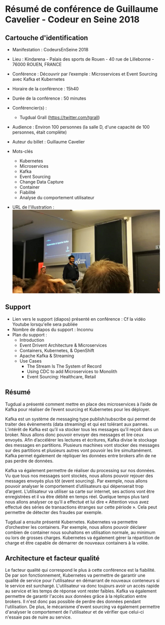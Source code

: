 # Résumé de conférence de Guillaume Cavelier - Codeur en Seine 2018

## Cartouche d'identification

 - Manifestation : CodeursEnSeine 2018
 - Lieu : Kindarena - Palais des sports de Rouen - 40 rue de Lillebonne - 76000 ROUEN, FRANCE 
 - Conférence : Découvrir par l’exemple : Microservices et Event Sourcing avec Kafka et Kubernetes 
 - Horaire de la conférence : 15h40
 - Durée de la conférence : 50 minutes
 - Conférencier(s) :
   - Tugdual Grall (https://twitter.com/tgrall)
 - Audience : Environ 100 personnes (la salle D, d'une capacité de 100 personnes, était complète)
 - Auteur du billet : Guillaume Cavelier
 - Mots-clés
   - Kubernetes
   - Microservices
   - Kafka
   - Event Sourcing
   - Change Data Capture
   - Container
   - Fiabilité
   - Analyse du comportement utilisateur
   
   
 - URL de l'illustration : ![Avant le début de la conférence..., Photo par Guillaume Cavelier](IMG_20181122_154029.jpg)

## Support
 - Lien vers le support (diapos) présenté en conférence : Cf la vidéo Youtube lorsqu'elle sera publiée
 - Nombre de diapos du support : Inconnu
 - Plan du support : 
   - Introduction
   - Event Drivent Architecture & Microservices
   - Containers, Kubernetes, & OpenShift
   - Apache Kafka & Streaming
   - Use Cases
      - The Stream Is The System of Record
      - Using CDC to add Microservices to Monolith
      - Event Sourcing: Healthcare, Retail

## Résumé
Tugdual a présenté comment mettre en place des microservices à l’aide de Kafka pour réaliser de l’event sourcing et Kubernetes pour les déployer. 

Kafka est un système de messaging type publish/subscribe qui permet de traiter des évènements (data streaming) et qui est tolérant aux pannes. L’intérêt de Kafka est qu’il va stocker tous les messages qu’il reçoit dans un broker. Nous allons donc pouvoir envoyer des messages et lire ceux envoyés. Afin d’accélérer les lectures et écritures, Kafka divise le stockage des messages en partitions. Plusieurs machines vont stocker des messages sur des partitions et plusieurs autres vont pouvoir les lire simultanément. Kafka permet également de répliquer les données entre brokers afin de ne pas perdre de données.

Kafka va également permettre de réaliser du processing sur nos données. Vu que tous nos messages sont stockés, nous allons pouvoir rejouer des messages envoyés plus tôt (event sourcing). Par exemple, nous allons pouvoir analyser le comportement d’utilisateurs qui dépenserait trop d’argent. L’utilisateur va utiliser sa carte sur internet, ses actions vont être enregistrées et il va être débité en temps réel. Quelque temps plus tard nous allons analyser ce qu’il a effectué et lui dire « Attention vous avez effectué des séries de transactions étranges sur cette période ». Cela peut permettre de détecter des fraudes par exemple. 

Tugdual a ensuite présenté Kubernetes. Kubernetes va permettre d’orchestrer les containers. Par exemple, nous allons pouvoir déclarer combien de container nous souhaitons en utilisation normale, au minimum ou lors de grosses charges. Kubernetes va également gérer la répartition de charge et être capable de démarrer de nouveaux containers à la volée.



## Architecture et facteur qualité
Le facteur qualité qui correspond le plus à cette conférence est la fiabilité. De par son fonctionnement, Kubernetes va permettre de garantir une qualité de service pour l'utilisateur en démarrant de nouveaux conteneurs si le service est surchargé. L'utilisateur va donc toujours avoir un accès rapide au service et les temps de réponse vont rester faibles. Kafka va également permettre de garantir l'accès aux données grâce à la réplication entre brokers. Il n'est donc pas possible de perdre des données pendant l'utilisation. De plus, le mécanisme d'event sourcing va également permettre d'analyser le comportement de l'utilisateur et de vérifier que celui-ci n'essaie pas de nuire au service.
